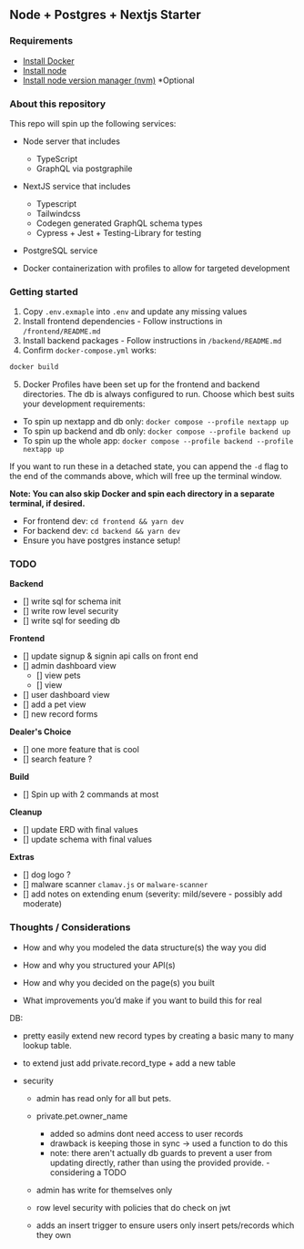 ## Node + Postgres + Nextjs Starter

### Requirements

- [Install Docker](https://docs.docker.com/engine/install/)
- [Install node](https://nodejs.org/en/download/prebuilt-installer/current)
- [Install node version manager (nvm)](https://github.com/nvm-sh/nvm) \*Optional

### About this repository

This repo will spin up the following services:

- Node server that includes
  - TypeScript
  - GraphQL via postgraphile

- NextJS service that includes
  - Typescript
  - Tailwindcss
  - Codegen generated GraphQL schema types
  - Cypress + Jest + Testing-Library for testing

- PostgreSQL service

- Docker containerization with profiles to allow for targeted development

### Getting started

1. Copy `.env.exmaple` into `.env` and update any missing values
2. Install frontend dependencies - Follow instructions in `/frontend/README.md`
3. Install backend packages - Follow instructions in `/backend/README.md`
4. Confirm `docker-compose.yml` works:

```bash
docker build
```

5. Docker Profiles have been set up for the frontend and backend directories. The db is always configured to run. Choose which best suits your development requirements:

- To spin up nextapp and db only: `docker compose --profile nextapp up`
- To spin up backend and db only: `docker compose --profile backend up`
- To spin up the whole app: `docker compose --profile backend --profile nextapp up`

If you want to run these in a detached state, you can append the `-d` flag to the end of the commands above, which will free up the terminal window.

**Note: You can also skip Docker and spin each directory in a separate terminal, if desired.**

- For frontend dev: `cd frontend && yarn dev`
- For backend dev: `cd backend && yarn dev`
- Ensure you have postgres instance setup!

### TODO

**Backend**
- [] write sql for schema init
- [] write row level security 
- [] write sql for seeding db

**Frontend**
- [] update signup & signin api calls on front end
- [] admin dashboard view
   - [] view pets
   - [] view 
- [] user dashboard view
- [] add a pet view
- [] new record forms

**Dealer's Choice**
- [] one more feature that is cool
- [] search feature ?

**Build**
- [] Spin up with 2 commands at most

**Cleanup**

- [] update ERD with final values
- [] update schema with final values

**Extras**
- [] dog logo ?
- [] malware scanner
  `clamav.js` or `malware-scanner`
- [] add notes on extending enum (severity: mild/severe - possibly add moderate)


### Thoughts / Considerations

- How and why you modeled the data structure(s) the way you did
- How and why you structured your API(s)
 
- How and why you decided on the page(s) you built
- What improvements you’d make if you want to build this for real


DB:
- pretty easily extend new record types by creating a basic many to many lookup table.
- to extend just add private.record_type + add a new table



- security
  - admin has read only for all but pets.
  - private.pet.owner_name 
    - added so admins dont need access to user records
    - drawback is keeping those in sync -> used a function to do this
    - note: there aren't actually db guards to prevent a user from updating directly, rather than using the provided provide. - considering a TODO 

  - admin has write for themselves only 
  - row level security with policies that do check on jwt 
  - adds an insert trigger to ensure users only insert pets/records which they own